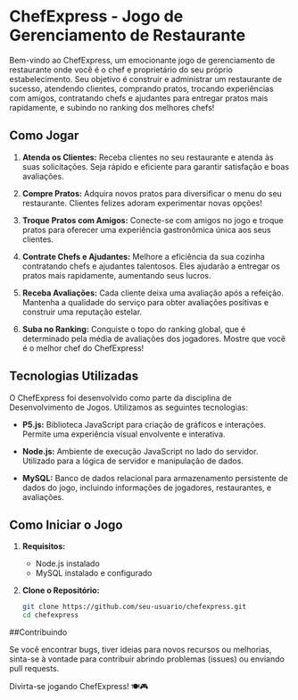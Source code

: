 # ChefExpress - Jogo de Gerenciamento de Restaurante

Bem-vindo ao ChefExpress, um emocionante jogo de gerenciamento de restaurante onde você é o chef e proprietário do seu próprio estabelecimento. Seu objetivo é construir e administrar um restaurante de sucesso, atendendo clientes, comprando pratos, trocando experiências com amigos, contratando chefs e ajudantes para entregar pratos mais rapidamente, e subindo no ranking dos melhores chefs!

## Como Jogar

1. **Atenda os Clientes:** Receba clientes no seu restaurante e atenda às suas solicitações. Seja rápido e eficiente para garantir satisfação e boas avaliações.

2. **Compre Pratos:** Adquira novos pratos para diversificar o menu do seu restaurante. Clientes felizes adoram experimentar novas opções!

3. **Troque Pratos com Amigos:** Conecte-se com amigos no jogo e troque pratos para oferecer uma experiência gastronômica única aos seus clientes.

4. **Contrate Chefs e Ajudantes:** Melhore a eficiência da sua cozinha contratando chefs e ajudantes talentosos. Eles ajudarão a entregar os pratos mais rapidamente, aumentando seus lucros.

5. **Receba Avaliações:** Cada cliente deixa uma avaliação após a refeição. Mantenha a qualidade do serviço para obter avaliações positivas e construir uma reputação estelar.

6. **Suba no Ranking:** Conquiste o topo do ranking global, que é determinado pela média de avaliações dos jogadores. Mostre que você é o melhor chef do ChefExpress!

## Tecnologias Utilizadas

O ChefExpress foi desenvolvido como parte da disciplina de Desenvolvimento de Jogos. Utilizamos as seguintes tecnologias:

- **P5.js:** Biblioteca JavaScript para criação de gráficos e interações. Permite uma experiência visual envolvente e interativa.

- **Node.js:** Ambiente de execução JavaScript no lado do servidor. Utilizado para a lógica de servidor e manipulação de dados.

- **MySQL:** Banco de dados relacional para armazenamento persistente de dados do jogo, incluindo informações de jogadores, restaurantes, e avaliações.

## Como Iniciar o Jogo

1. **Requisitos:**
   - Node.js instalado
   - MySQL instalado e configurado

2. **Clone o Repositório:**
   ```bash
   git clone https://github.com/seu-usuario/chefexpress.git
   cd chefexpress
   
##Contribuindo

Se você encontrar bugs, tiver ideias para novos recursos ou melhorias, sinta-se à vontade para contribuir abrindo problemas (issues) ou enviando pull requests.

Divirta-se jogando ChefExpress! 🍽️🎮
